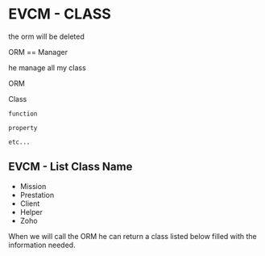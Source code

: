 
EVCM - CLASS
============

the orm will be deleted

ORM == Manager

he manage all my class

ORM

  Class

    function
    
    property

    etc...

EVCM - List Class Name
----------------------

  * Mission
  * Prestation
  * Client
  * Helper
  * Zoho

When we will call the ORM he can return a class listed below filled with the information needed.
